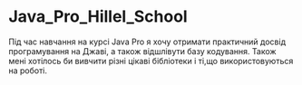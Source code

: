 # Java_Pro_Hillel_School

Під час навчання на курсі Java Pro я хочу отримати практичний досвід програмування на Джаві, а також відшлівути базу кодування. Також мені хотілось би вивчити різні цікаві бібліотеки і ті,що використовуються на роботі.

